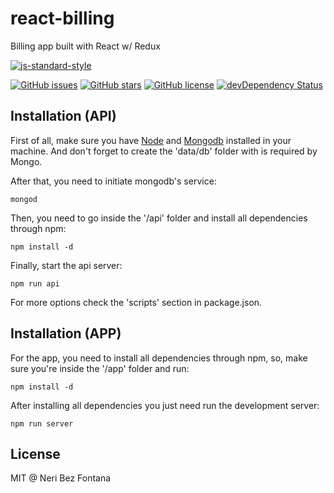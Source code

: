 # react-billing
Billing app built with React w/ Redux

[![js-standard-style](https://cdn.rawgit.com/feross/standard/master/badge.svg)](https://github.com/feross/standard)


[![GitHub issues](https://img.shields.io/github/issues/nbfontana/billing.svg)](https://github.com/nbfontana/billing/issues)
[![GitHub stars](https://img.shields.io/github/stars/nbfontana/billing.svg)](https://github.com/nbfontana/billing/stargazers)
[![GitHub license](https://img.shields.io/badge/license-MIT-blue.svg)](https://raw.githubusercontent.com/nbfontana/billing/master/LICENSE)
[![devDependency Status](https://david-dm.org/nbfontana/billing/dev-status.svg)](https://david-dm.org/nbfontana/billing?type=dev)

## Installation (API)

First of all, make sure you have [Node](https://nodejs.org) and [Mongodb](https://www.mongodb.com/) installed in your machine. And don't forget to create the 'data/db' folder with is required by Mongo.

After that, you need to initiate mongodb's service:
```
mongod
```

Then, you need to go inside the '/api' folder and install all dependencies through npm:
```
npm install -d
```

Finally, start the api server:
```
npm run api
```

For more options check the 'scripts' section in package.json.

## Installation (APP)

For the app, you need to install all dependencies through npm, so, make sure you're inside the '/app' folder and run:
```
npm install -d
```

After installing all dependencies you just need run the development server:
```
npm run server
```

## License

MIT @ Neri Bez Fontana

